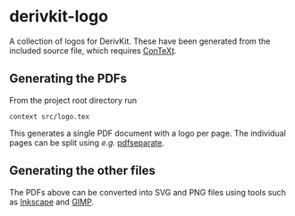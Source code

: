 # derivkit-logo

A collection of logos for DerivKit.
These have been generated from the included source file, which requires [ConTeXt](https://wiki.contextgarden.net/).

## Generating the PDFs

From the project root directory run
```
context src/logo.tex
```
This generates a single PDF document with a logo per page.
The individual pages can be split using _e.g._ [pdfseparate](https://manpages.debian.org/testing/poppler-utils/pdfseparate.1.en.html).

## Generating the other files

The PDFs above can be converted into SVG and PNG files using tools such as [Inkscape](https://inkscape.org/) and [GIMP](https://www.gimp.org/downloads/).
